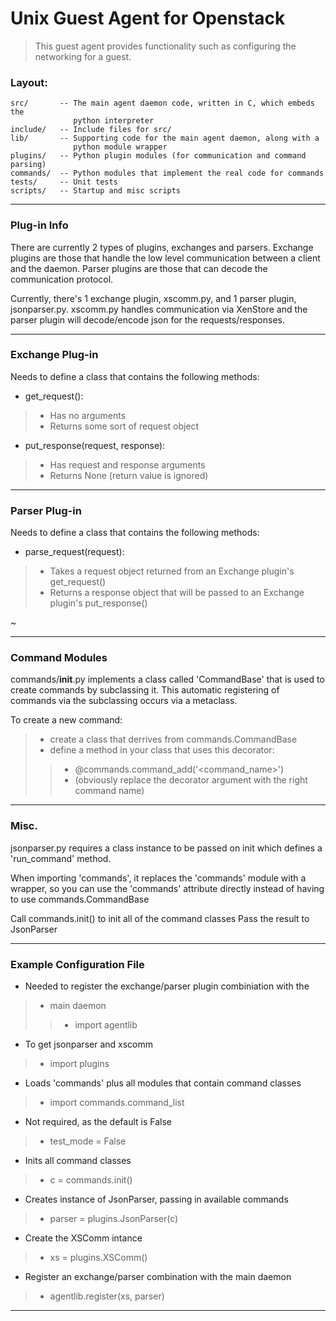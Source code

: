 # Unix Guest Agent for Openstack

>  This guest agent provides functionality such as configuring the networking for a guest.

### Layout:

```ASCII
src/       -- The main agent daemon code, written in C, which embeds the
              python interpreter
include/   -- Include files for src/
lib/       -- Supporting code for the main agent daemon, along with a
              python module wrapper
plugins/   -- Python plugin modules (for communication and command parsing)
commands/  -- Python modules that implement the real code for commands
tests/     -- Unit tests
scripts/   -- Startup and misc scripts
```
***

### Plug-in Info

There are currently 2 types of plugins, exchanges and parsers.  Exchange plugins are those that handle the low level communication between a client and the daemon.  Parser plugins are those that can decode the communication protocol.

Currently, there's 1 exchange plugin, xscomm.py, and 1 parser plugin, jsonparser.py.  xscomm.py handles communication via XenStore and the parser plugin will decode/encode json for the  requests/responses. 

***

### Exchange Plug-in

Needs to define a class that contains the following methods:

* get_request():
> - Has no arguments
> - Returns some sort of request object

* put_response(request, response):
> - Has request and response arguments
> - Returns None (return value is ignored)

***

### Parser Plug-in

Needs to define a class that contains the following methods:

* parse_request(request):
> - Takes a request object returned from an Exchange plugin's get_request()
> - Returns a response object that will be passed to an Exchange plugin's put_response()

~
***

### Command Modules

commands/__init__.py implements a class called 'CommandBase' that is used to create commands by subclassing it.  This automatic registering of commands via the subclassing occurs via a metaclass.

To create a new command:

> * create a class that derrives from commands.CommandBase
> * define a method in your class that uses this decorator:
> > -   @commands.command_add('<command_name>')
> > -   (obviously replace the decorator argument with the right command name)

***
 
### Misc.

jsonparser.py requires a class instance to be passed on init which defines a 'run_command' method.

When importing 'commands', it replaces the 'commands' module with a wrapper, so you can use the 'commands' attribute directly instead of having to use commands.CommandBase

Call commands.init() to init all of the command classes Pass the result to JsonParser

***

### Example Configuration File

* Needed to register the exchange/parser plugin combiniation with the
> * main daemon
> > - import agentlib

* To get jsonparser and xscomm
> * import plugins

*  Loads 'commands' plus all modules that contain command classes
> * import commands.command_list

*  Not required, as the default is False
> * test_mode = False

* Inits all command classes
> * c = commands.init()

* Creates instance of JsonParser, passing in available commands
> * parser = plugins.JsonParser(c)

* Create the XSComm intance
> * xs = plugins.XSComm()

* Register an exchange/parser combination with the main daemon
> * agentlib.register(xs, parser)

***
